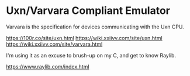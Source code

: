# Uxn/Varvara Compliant Emulator

Varvara is the specification for devices communicating with the Uxn CPU.

https://100r.co/site/uxn.html
https://wiki.xxiivv.com/site/uxn.html
https://wiki.xxiivv.com/site/varvara.html

I'm using it as an excuse to brush-up on my C, and get to know Raylib.

https://www.raylib.com/index.html
